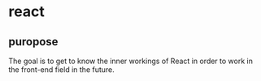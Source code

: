 # react
## puropose
The goal is to get to know the inner workings of React in order to work in the front-end field in the future.
